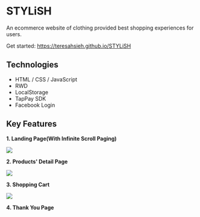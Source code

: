 # STYLiSH

An ecommerce website of clothing provided best shopping experiences for users.

Get started: https://teresahsieh.github.io/STYLiSH

<!-- ![](https://i.imgur.com/eQskXfU.jpg) -->

## Technologies

- HTML / CSS / JavaScript
- RWD
- LocalStorage
- TapPay SDK
- Facebook Login

## Key Features

**1. Landing Page(With Infinite Scroll Paging)**

![](https://i.imgur.com/RBOGuDw.gif)

**2. Products' Detail Page**

![](https://i.imgur.com/eqZPYH1.gif)

**3. Shopping Cart**

![](https://i.imgur.com/ODqQR4R.gif)

**4. Thank You Page**

<!-- ![](https://i.imgur.com/cEaUXGV.jpg) -->
